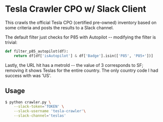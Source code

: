 # Tesla Crawler CPO w/ Slack Client
This crawls the official Tesla CPO (certified pre-owned) inventory based on some criteria and posts the results to a Slack channel.

The default filter just checks for P85 with Autopilot -- modifying the filter is trivial:

```python
def filter_p85_autopilot(df):
    return df[df['isAutopilot'] & df['Badge'].isin(['P85', 'P85+'])]
```

Lastly, the URL hit has a metroId -- the value of 3 corresponds to SF; removing it
shows Teslas for the entire country. The only country code I had success with was 'US'.

## Usage
```bash
$ python crawler.py \
    --slack-token='TOKEN' \
    --slack-username 'tesla-crawler'\
    --slack-channel='teslas'
```
